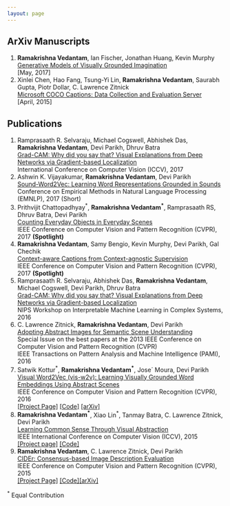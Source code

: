 ```yaml
---
layout: page
---
```


<h2>ArXiv Manuscripts</h2>
<ol>
  <li> <b>Ramakrishna Vedantam</b>, Ian Fischer, Jonathan Huang, Kevin Murphy<br/>
	<a href="https://arxiv.org/abs/1705.10762">Generative Models of Visually Grounded Imagination</a><br/>
	[May, 2017]</li>
<li> Xinlei Chen, Hao Fang, Tsung-Yi Lin, <b>Ramakrishna Vedantam</b>, Saurabh Gupta, Piotr Dollar, C. Lawrence Zitnick<br/>
	 <a href="http://arxiv.org/abs/1504.00325">Microsoft COCO Captions: Data Collection and Evaluation Server</a><br/>
	  [April, 2015]
	</li>
</ol>

<h2>Publications</h2>
<ol>
	<li> Ramprasaath R. Selvaraju, Michael Cogswell, Abhishek Das, <b>Ramakrishna Vedantam</b>, Devi Parikh, Dhruv Batra<br/>
	<a href="https://arxiv.org/abs/1610.02391">Grad-CAM: Why did you say that? Visual Explanations from Deep Networks via Gradient-based Localization</a><br/>
	International Conference on Computer Vision (ICCV), 2017 <br/>
	</li>
  <li> Ashwin K. Vijayakumar, <b>Ramakrishna Vedantam</b>, Devi Parikh<br/>
	<a href="https://arxiv.org/abs/1703.01720">Sound-Word2Vec: Learning Word Representations Grounded in Sounds</a><br/>
	Conference on Empirical Methods in Natural Language Processing (EMNLP), 2017 (Short)<br/>
	</li>
	<li> Prithvijit Chattopadhyay<sup>*</sup>, <b>Ramakrishna Vedantam<sup>*</sup></b>, Ramprasaath RS, Dhruv Batra, Devi Parikh<br/>
	<a href="http://arxiv.org/abs/1604.03505">Counting Everyday Objects in Everyday Scenes</a><br/>
	IEEE Conference on Computer Vision and Pattern Recognition (CVPR), 2017 <b>(Spotlight)</b> <br/>
	</li>
  <li> <b>Ramakrishna Vedantam</b>, Samy Bengio, Kevin Murphy, Devi Parikh, Gal Chechik<br/>
	<a href="https://arxiv.org/abs/1701.02870">Context-aware Captions from Context-agnostic Supervision</a><br/>
	IEEE Conference on Computer Vision and Pattern Recognition (CVPR), 2017 <b>(Spotlight)</b> <br/>
	</li>
	<li> Ramprasaath R. Selvaraju, Abhishek Das, <b>Ramakrishna Vedantam</b>, Michael Cogswell, Devi Parikh, Dhruv Batra<br/>
	<a href="https://arxiv.org/abs/1610.02391">Grad-CAM: Why did you say that? Visual Explanations from Deep Networks via Gradient-based Localization</a><br/>
	NIPS Workshop on Interpretable Machine Learning in Complex Systems, 2016 <br/>
	</li>
	<li> C. Lawrence Zitnick, <b>Ramakrishna Vedantam</b>, Devi Parikh<br/>
		<a href="https://filebox.ece.vt.edu/~parikh/Publications/ZitnickVedantamParikh_clipart_PAMI2015.pdf">Adopting Abstract Images for Semantic Scene Understanding</a> <br/>
		Special Issue on the best papers at the 2013 IEEE Conference on Computer Vision and Pattern Recognition (CVPR)<br/>
		IEEE Transactions on Pattern Analysis and Machine Intelligence (PAMI), 2016 
	</li>
	<li> 
	 Satwik Kottur<sup>*</sup>, <b>Ramakrishna Vedantam<sup>*</sup></b>, Jose´ Moura, Devi Parikh <br/>
	 <a href="https://arxiv.org/pdf/1511.07067.pdf">Visual Word2Vec (vis-w2v): Learning Visually Grounded Word Embeddings Using Abstract Scenes</a><br/>
	  IEEE Conference on Computer Vision and Pattern Recognition (CVPR), 2016 <br/>
		<a href="http://satwikkottur.github.io/VisualWord2Vec/">[Project Page]</a> <a href="https://github.com/satwikkottur/VisualWord2Vec">[Code]</a> <a href="https://arxiv.org/abs/1511.07067">[arXiv]</a>
	</li>
	<li> <b> Ramakrishna Vedantam<sup>*</sup></b>, Xiao Lin<sup>*</sup>, Tanmay Batra, C. Lawrence Zitnick, Devi Parikh <br/>
		<a href="https://vision.ece.vt.edu/cs/rvxtld_cs_2015.pdf">Learning Common Sense Through Visual Abstraction</a> <br/>
		IEEE International Conference on Computer Vision (ICCV), 2015 <br/>
		<a href="https://vision.ece.vt.edu/cs">[Project page]</a> <a href="https://vision.ece.vt.edu/cs/#code_data">[Code]</a><br/>
	</li>
	<li> <b> Ramakrishna Vedantam</b>, C. Lawrence Zitnick, Devi Parikh <br/>
		<a href="http://www.cv-foundation.org/openaccess/content_cvpr_2015/papers/Vedantam_CIDEr_Consensus-Based_Image_2015_CVPR_paper.pdf">CIDEr: Consensus-based Image Description Evaluation</a> <br/>
		IEEE Conference on Computer Vision and Pattern Recognition (CVPR), 2015 <br/>
		<a href="http://vrama91.github.io/cider/">[Project Page]</a> <a href="https://github.com/vrama91/cider">[Code]</a><a href="http://arxiv.org/abs/1411.5726">[arXiv]</a><br/>
	</li>
</ol>
<sup>*</sup> Equal Contribution <br/>
